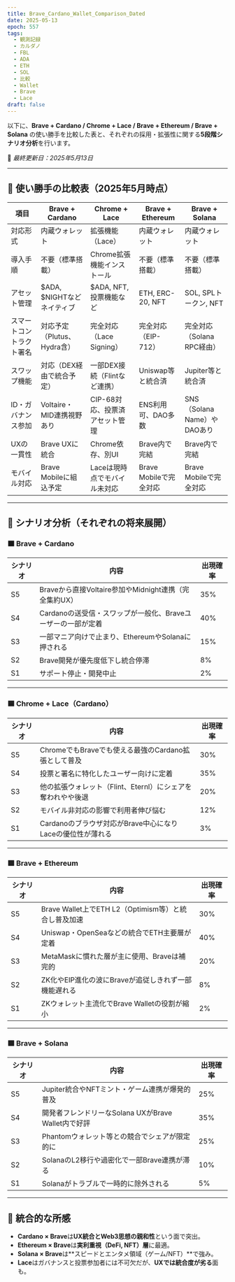 ```yaml
---
title: Brave_Cardano_Wallet_Comparison_Dated
date: 2025-05-13
epoch: 557
tags:
  - 観測記録
  - カルダノ
  - FBL
  - ADA
  - ETH
  - SOL
  - 比較
  - Wallet
  - Brave
  - Lace
draft: false
---
```

以下に、**Brave + Cardano / Chrome + Lace / Brave + Ethereum / Brave + Solana** の使い勝手を比較した表と、それぞれの採用・拡張性に関する**5段階シナリオ分析**を行います。

📅 *最終更新日：2025年5月13日*

---

## 🧩 使い勝手の比較表（2025年5月時点）

| 項目           | Brave + Cardano       | Chrome + Lace      | Brave + Ethereum  | Brave + Solana         |
| ------------ | --------------------- | ------------------ | ----------------- | ---------------------- |
| 対応形式         | 内蔵ウォレット               | 拡張機能（Lace）         | 内蔵ウォレット           | 内蔵ウォレット                |
| 導入手順         | 不要（標準搭載）              | Chrome拡張機能インストール   | 不要（標準搭載）          | 不要（標準搭載）               |
| アセット管理       | $ADA, $NIGHTなどネイティブ | $ADA, NFT, 投票機能など | ETH, ERC-20, NFT  | SOL, SPLトークン, NFT      |
| スマートコントラクト署名 | 対応予定（Plutus、Hydra含）   | 完全対応（Lace Signing） | 完全対応（EIP-712）     | 完全対応（Solana RPC経由）     |
| スワップ機能       | 対応（DEX経由で統合予定）        | 一部DEX接続（Flintなど連携） | Uniswap等と統合済      | Jupiter等と統合済           |
| ID・ガバナンス参加   | Voltaire・MID連携視野あり    | CIP-68対応、投票済アセット管理 | ENS利用可、DAO多数      | SNS（Solana Name）やDAOあり |
| UXの一貫性       | Brave UXに統合           | Chrome依存、別UI       | Brave内で完結         | Brave内で完結              |
| モバイル対応       | Brave Mobileに組込予定     | Laceは現時点でモバイル未対応   | Brave Mobileで完全対応 | Brave Mobileで完全対応      |

---

## 🔮 シナリオ分析（それぞれの将来展開）

### 🟧 Brave + Cardano

| シナリオ | 内容                                     | 出現確率 |
| ---- | -------------------------------------- | ---- |
| S5   | Braveから直接Voltaire参加やMidnight連携（完全集約UX） | 35%  |
| S4   | Cardanoの送受信・スワップが一般化、Braveユーザーの一部が定着   | 40%  |
| S3   | 一部マニア向けで止まり、EthereumやSolanaに押される       | 15%  |
| S2   | Brave開発が優先度低下し統合停滞                     | 8%   |
| S1   | サポート停止・開発中止                            | 2%   |

---

### 🟦 Chrome + Lace（Cardano）

| シナリオ | 内容                                    | 出現確率 |
| ---- | ------------------------------------- | ---- |
| S5   | ChromeでもBraveでも使える最強のCardano拡張として普及   | 30%  |
| S4   | 投票と署名に特化したユーザー向けに定着                   | 35%  |
| S3   | 他の拡張ウォレット（Flint、Eternl）にシェアを奪われやや後退   | 20%  |
| S2   | モバイル非対応の影響で利用者伸び悩む                    | 12%  |
| S1   | Cardanoのブラウザ対応がBrave中心になりLaceの優位性が薄れる | 3%   |

---

### 🟪 Brave + Ethereum

| シナリオ | 内容                                      | 出現確率 |
| ---- | --------------------------------------- | ---- |
| S5   | Brave Wallet上でETH L2（Optimism等）と統合し普及加速 | 30%  |
| S4   | Uniswap・OpenSeaなどの統合でETH主要層が定着          | 40%  |
| S3   | MetaMaskに慣れた層が主に使用、Braveは補完的            | 20%  |
| S2   | ZK化やEIP進化の波にBraveが追従しきれず一部機能遅れる         | 8%   |
| S1   | ZKウォレット主流化でBrave Walletの役割が縮小           | 2%   |

---

### 🟩 Brave + Solana

| シナリオ | 内容                                   | 出現確率 |
| ---- | ------------------------------------ | ---- |
| S5   | Jupiter統合やNFTミント・ゲーム連携が爆発的普及         | 25%  |
| S4   | 開発者フレンドリーなSolana UXがBrave Wallet内で好評 | 35%  |
| S3   | Phantomウォレット等との競合でシェアが限定的に           | 25%  |
| S2   | SolanaのL2移行や過密化で一部Brave連携が滞る         | 10%  |
| S1   | Solanaがトラブルで一時的に除外される                | 5%   |

---

## 🧭 統合的な所感

* **Cardano × Brave**は**UX統合とWeb3思想の親和性**という面で突出。
* **Ethereum × Brave**は**実利重視（DeFi, NFT）層**に最適。
* **Solana × Brave**は**スピードとエンタメ領域（ゲーム/NFT）**で強み。
* **Lace**はガバナンスと投票参加者には不可欠だが、**UXでは統合度が劣る**面も。
